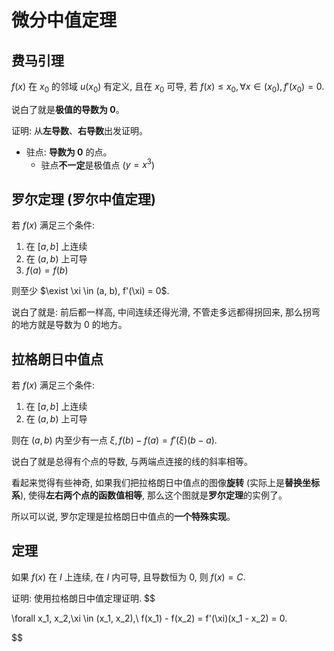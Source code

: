 # 微分中值定理
## 费马引理
$f(x)$ 在 $x_0$ 的邻域 $u(x_0)$ 有定义, 且在 $x_0$ 可导, 若 $f(x) \leq x_0, \forall x \in (x_0), f'(x_0) = 0$.

说白了就是**极值的导数为 0**。

证明: 从**左导数**、**右导数**出发证明。

* 驻点: **导数为 0** 的点。
    * 驻点**不一定**是极值点 ($y = x^3$)

## 罗尔定理 (罗尔中值定理)
若 $f(x)$ 满足三个条件:

1. 在 $[a, b]$ 上连续
2. 在 $(a, b)$ 上可导
3. $f(a) = f(b)$

则至少 $\exist \xi \in (a, b), f'(\xi) = 0$.

说白了就是: 前后都一样高, 中间连续还得光滑, 不管走多远都得拐回来, 那么拐弯的地方就是导数为 0 的地方。

## 拉格朗日中值点
若 $f(x)$ 满足三个条件:

1. 在 $[a, b]$ 上连续
2. 在 $(a, b)$ 上可导

则在 $(a, b)$ 内至少有一点 $\xi, f(b) - f(a) = f'(\xi) (b - a)$.

说白了就是总得有个点的导数, 与两端点连接的线的斜率相等。

看起来觉得有些神奇, 如果我们把拉格朗日中值点的图像**旋转** (实际上是**替换坐标系**), 使得**左右两个点的函数值相等**, 那么这个图就是**罗尔定理**的实例了。

所以可以说, 罗尔定理是拉格朗日中值点的**一个特殊实现**。

## 定理
如果 $f(x)$ 在 $I$ 上连续, 在 $I$ 内可导, 且导数恒为 $0$, 则 $f(x) = C$.

证明: 使用拉格朗日中值定理证明.
$$

\forall x_1, x_2,\xi \in (x_1, x_2),\\
f(x_1) - f(x_2) = f'(\xi)(x_1 - x_2) = 0.

$$